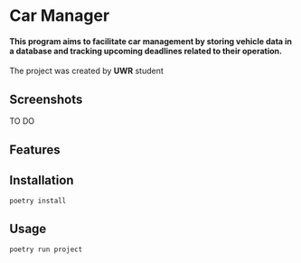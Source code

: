 # Car Manager
#### This program aims to facilitate car management by storing vehicle data in a database and tracking upcoming deadlines related to their operation.

The project was created by **UWR** student

## Screenshots
TO DO

## Features

## Installation
```poetry install```

## Usage

```poetry run project```
